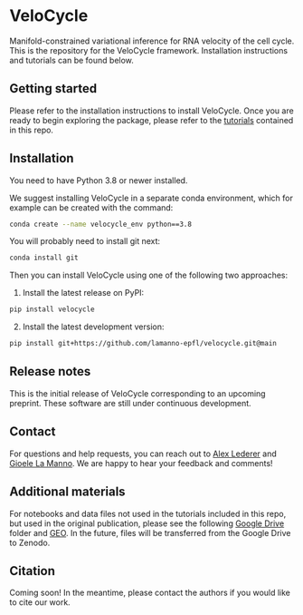 # VeloCycle

Manifold-constrained variational inference for RNA velocity of the cell cycle. This is the repository for the VeloCycle framework. Installation instructions and tutorials can be found below.

## Getting started

Please refer to the installation instructions to install VeloCycle. Once you are ready to begin exploring the package, please refer to the [tutorials](https://github.com/lamanno-epfl/velocycle/tree/main/tutorials) contained in this repo.

## Installation

You need to have Python 3.8 or newer installed.

We suggest installing VeloCycle in a separate conda environment, which for example can be created with the command:

```bash
conda create --name velocycle_env python==3.8
```

You will probably need to install git next:

```bash
conda install git
```

Then you can install VeloCycle using one of the following two approaches:

1. Install the latest release on PyPI:

```bash
pip install velocycle
```

2. Install the latest development version:

```bash
pip install git+https://github.com/lamanno-epfl/velocycle.git@main
```

## Release notes

This is the initial release of VeloCycle corresponding to an upcoming preprint. These software are still under continuous development.

## Contact

For questions and help requests, you can reach out to [Alex Lederer](mailto:alex.lederer@epfl.ch) and [Gioele La Manno](mailto:gioele.lamanno@epfl.ch). We are happy to hear your feedback and comments!

## Additional materials

For notebooks and data files not used in the tutorials included in this repo, but used in the original publication, please see the following [Google Drive](https://drive.google.com/drive/folders/1G_VPLpD8trPBZ8F8h7cBzcPPkKPn2Fik?usp=drive_link) folder and [GEO](https://www.ncbi.nlm.nih.gov/geo/query/acc.cgi?acc=GSE250148). In the future, files will be transferred from the Google Drive to Zenodo.

## Citation

Coming soon! In the meantime, please contact the authors if you would like to cite our work.
